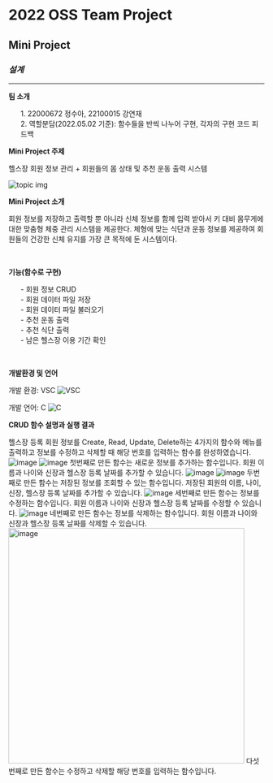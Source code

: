 <!--Heading-->

# 2022 OSS Team Project

## Mini Project

### _**설계**_

---

**팀 소개**

<ol>
1. 22000672 정수아, 22100015 강연재<br>
2. 역할분담(2022.05.02 기준):
   함수들을 반씩 나누어 구현, 각자의 구현 코드 피드백<br>
</ol>

**Mini Project 주제**

헬스장 회원 정보 관리 + 회원들의 몸 상태 및 추천 운동 출력 시스템

![topic img](https://images.unsplash.com/photo-1534438327276-14e5300c3a48?ixlib=rb-1.2.1&ixid=MnwxMjA3fDB8MHxzZWFyY2h8MzB8fGZpdG5lc3N8ZW58MHx8MHx8&w=1000&q=80)

**Mini Project 소개**

회원 정보를 저장하고 출력할 뿐 아니라 신체 정보를 함께 입력 받아서 키 대비 몸무게에 대한 맞춤형 체중 관리 시스템을 제공한다. 체형에 맞는 식단과 운동 정보를 제공하여 회원들의 건강한 신체 유지를 가장 큰 목적에 둔 시스템이다.

<br>

**기능(함수로 구현)**

<ul>
- 회원 정보 CRUD<br>
- 회원 데이터 파일 저장<br>
- 회원 데이터 파일 불러오기<br>
- 추천 운동 출력<br>
- 추천 식단 출력<br>
- 남은 헬스장 이용 기간 확인<br>
</ul>
<br>

**개발환경 및 언어**

개발 환경: VSC
![VSC](https://images.velog.io/images/rememberme_jhk/post/38e6ab0a-58a9-4477-bec4-a62ae20dda4a/vscode-logo.png)

개발 언어: C
![C](https://images.velog.io/images/asroq1/post/228227c1-8e56-426f-832f-95f2f863b5a7/0Clang.png)

**CRUD 함수 설명과 실행 결과**

헬스장 등록 회원 정보를 Create, Read, Update, Delete하는 4가지의 함수와 메뉴를 출력하고 정보를 수정하고 삭제할 때 해당 번호를 입력하는 함수를 완성하였습니다.
![image](https://user-images.githubusercontent.com/103136401/167351564-1bb9a1cb-1868-473f-9cba-5b7edd972dcd.png)
![image](https://user-images.githubusercontent.com/103136401/167351572-c675a52b-8bcb-4a62-bbf1-0640e85792e4.png)
첫번째로 만든 함수는 새로운 정보를 추가하는 함수입니다. 회원 이름과 나이와 신장과 헬스장 등록 날짜를 추가할 수 있습니다.
![image](https://user-images.githubusercontent.com/103136401/167351624-bda1ed75-5f45-453d-b51a-c4bddf93de3e.png)
![image](https://user-images.githubusercontent.com/103136401/167351635-75f810a2-420e-449a-a8cb-5aff594beba2.png)
두번째로 만든 함수는 저장된 정보를 조회할 수 있는 함수입니다. 저장된 회원의 이름, 나이, 신장, 헬스장 등록 날짜를 추가할 수 있습니다.
![image](https://user-images.githubusercontent.com/103136401/167351662-1cc9e7c1-09bd-4f4a-a0f4-fe8cc609f49f.png)
세번째로 만든 함수는 정보를 수정하는 함수입니다. 회원 이름과 나이와 신장과 헬스장 등록 날짜를 수정할 수 있습니다.
![image](https://user-images.githubusercontent.com/103136401/167351714-603664c7-70c9-4182-bebe-fc497b3d14dd.png)
네번째로 만든 함수는 정보를 삭제하는 함수입니다. 회원 이름과 나이와 신장과 헬스장 등록 날짜를 삭제할 수 있습니다.
<img width="464" alt="image" src="https://user-images.githubusercontent.com/103136401/167352095-58a91cfa-dff5-4599-98a2-24e866c516b7.png">
다섯번째로 만든 함수는 수정하고 삭제할 해당 번호를 입력하는 함수입니다.
